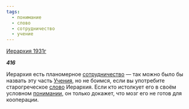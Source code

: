 ```yaml
---
tags:
  - понимание
  - слово
  - сотрудничество
  - учение
---
```

[Иерархия 1931г](https://127.0.0.1:4002/agni/1931)

___416___

Иерархия есть планомерное [сотрудничество](../../../tags/#сотрудничество) — так можно было бы назвать эту часть [Учения](../../../tags/#учение), но не боимся, если вы употребите старогреческое [слово](../../../tags/#слово) Иерархия. Если кто истолкует его в своём условном [понимании](../../../tags/#понимание), он только докажет, что мозг его не готов для кооперации.   


